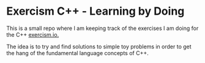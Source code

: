 # Exercism C++ - Learning by Doing

This is a small repo where I am keeping track of the exercises I am doing for the C++ [exercism.io.](https://exercism.io)

The idea is to try and find solutions to simple toy problems in order to get the hang of the fundamental language concepts of C++. 

